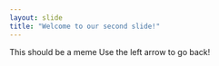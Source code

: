 ```yaml
---
layout: slide
title: "Welcome to our second slide!"
---
```

This should be a meme
Use the left arrow to go back!
